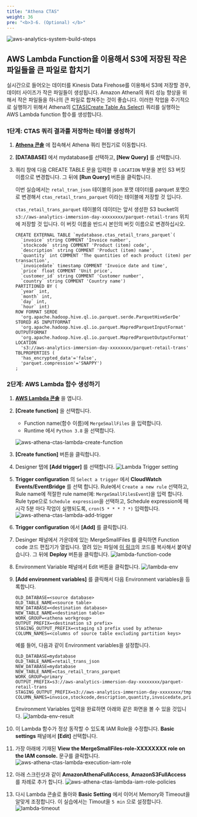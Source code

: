 ```yaml
---
title: "Athena CTAS"
weight: 36
pre: "<b>3-6. (Optional) </b>"
---
```


![aws-analytics-system-build-steps](/analytics-on-aws/images/aws-analytics-system-build-steps-extra.png)

## AWS Lambda Function을 이용해서 S3에 저장된 작은 파일들을 큰 파일로 합치기

실시간으로 들어오는 데이터를 Kinesis Data Firehose를 이용해서 S3에 저장할 경우, 데이터 사이즈가 작은 파일들이 생성됩니다.
Amazon Athena의 쿼리 성능 향상을 위해서 작은 파일들을 하나의 큰 파일로 합쳐주는 것이 좋습니다.
이러한 작업을 주기적으로 실행하기 위해서 Athena의 [CTAS(Create Table As Select)](https://docs.aws.amazon.com/athena/latest/ug/ctas.html) 쿼리를 실행하는 AWS Lambda function 함수를 생성합니다.

### 1단계: CTAS 쿼리 결과를 저장하는 테이블 생성하기
1. **[Athena 콘솔](https://console.aws.amazon.com/athena/home)** 에 접속해서 Athena 쿼리 편집기로 이동합니다.
2. **\[DATABASE\]** 에서 mydatabase를 선택하고, **\[New Query\]** 를 선택합니다.
3. 쿼리 창에 다음 CREATE TABLE 문을 입력한 후 `LOCATION` 부분을 본인 S3 버킷 이름으로 변경합니다. 그 뒤에 **\[Run Query\]** 버튼을 클릭합니다.

    이번 실습에서는 `retal_tran_json` 테이블의 json 포맷 데이터를 parquet 포맷으로 변경해서 `ctas_retail_trans_parquet` 이라는 테이블에 저장할 것 입니다.

    `ctas_retail_trans_parquet` 테이블의 데이터는 앞서 생성한 S3 bucket의 `s3://aws-analytics-immersion-day-xxxxxxxx/parquet-retail-trans` 위치에 저장할 것 입니다. 이 버킷 이름을 반드시 본인의 버킷 이름으로 변경하십시오.

    ```buildoutcfg
    CREATE EXTERNAL TABLE `mydatabase.ctas_retail_trans_parquet`(
      `invoice` string COMMENT 'Invoice number', 
      `stockcode` string COMMENT 'Product (item) code', 
      `description` string COMMENT 'Product (item) name', 
      `quantity` int COMMENT 'The quantities of each product (item) per transaction', 
      `invoicedate` timestamp COMMENT 'Invoice date and time', 
      `price` float COMMENT 'Unit price', 
      `customer_id` string COMMENT 'Customer number', 
      `country` string COMMENT 'Country name')
    PARTITIONED BY ( 
      `year` int, 
      `month` int, 
      `day` int, 
      `hour` int)
    ROW FORMAT SERDE 
      'org.apache.hadoop.hive.ql.io.parquet.serde.ParquetHiveSerDe' 
    STORED AS INPUTFORMAT 
      'org.apache.hadoop.hive.ql.io.parquet.MapredParquetInputFormat' 
    OUTPUTFORMAT 
      'org.apache.hadoop.hive.ql.io.parquet.MapredParquetOutputFormat'
    LOCATION
      's3://aws-analytics-immersion-day-xxxxxxxx/parquet-retail-trans'
    TBLPROPERTIES (
      'has_encrypted_data'='false', 
      'parquet.compression'='SNAPPY')
    ;
    ```

### 2단계: AWS Lambda 함수 생성하기
1. **[AWS Lambda 콘솔](https://console.aws.amazon.com/lambda)** 을 엽니다.
2. **\[Create function\]** 을 선택합니다.
   * Function name(함수 이름)에 `MergeSmallFiles` 을 입력합니다.
   * Runtime 에서 `Python 3.8` 을 선택합니다.

   ![aws-athena-ctas-lambda-create-function](/analytics-on-aws/images/aws-athena-ctas-lambda-create-function.png)
3. **\[Create function\]** 버튼을 클릭합니다.

4. Designer 탭에 **\[Add trigger\]** 를 선택합니다.
    ![Lambda Trigger setting](/analytics-on-aws/images/lambda-trigger.png)

5. **Trigger configuration** 의 `Select a trigger` 에서 **CloudWatch Events/EventBridge** 를 선택 합니다.
Rule에서 `Create a new rule` 선택하고, Rule name에 적절한 rule name(예: `MergeSmallFilesEvent`)을 입력 합니다.
Rule type으로 `Schedule expression`을 선택하고, Schedule expression에 매시각 5분 마다 작업이 실행되도록,
`cron(5 * * * ? *)` 입력합니다.
![aws-athena-ctas-lambda-add-trigger](/analytics-on-aws/images/aws-athena-ctas-lambda-add-trigger.png)
8. **Trigger configuration** 에서 **\[Add\]** 를 클릭합니다.
9. Desinger 패널에서 가운데에 있는 MergeSmallFiles 를 클릭하면 Function code 코드 편집기가 열립니다. 열려 있는 파일에 [이 링크](https://raw.githubusercontent.com/ksmin23/aws-analytics-immersion-day/main/src/main/python/MergeSmallFiles/athena_ctas.py)의 코드를 복사해서 붙여넣습니다. 그 뒤에 **Deploy** 버튼을 클릭합니다.
![lambda-function-code](/analytics-on-aws/images/lambda-function-code.png)

10. Environment Variable 패널에서 Edit 버튼을 클릭합니다.
![/lambda-env](/analytics-on-aws/images/lambda-env.png)
11. **\[Add environment variables\]** 를 클릭해서 다음 Environment variables을 등록합니다.
    ```shell script
    OLD_DATABASE=<source database>
    OLD_TABLE_NAME=<source table>
    NEW_DATABASE=<destination database>
    NEW_TABLE_NAME=<destination table>
    WORK_GROUP=<athena workgroup>
    OUTPUT_PREFIX=<destination s3 prefix>
    STAGING_OUTPUT_PREFIX=<staging s3 prefix used by athena>
    COLUMN_NAMES=<columns of source table excluding partition keys>
    ```
    예를 들어, 다음과 같이 Environment variables을 설정합니다.
    ```buildoutcfg
    OLD_DATABASE=mydatabase
    OLD_TABLE_NAME=retail_trans_json
    NEW_DATABASE=mydatabase
    NEW_TABLE_NAME=ctas_retail_trans_parquet
    WORK_GROUP=primary
    OUTPUT_PREFIX=s3://aws-analytics-immersion-day-xxxxxxxx/parquet-retail-trans
    STAGING_OUTPUT_PREFIX=s3://aws-analytics-immersion-day-xxxxxxxx/tmp
    COLUMN_NAMES=invoice,stockcode,description,quantity,invoicedate,price,customer_id,country
    ```

    Environment Variables 입력을 완료하면 아래와 같은 화면을 볼 수 있을 것입니다.
    ![lambda-env-result](/analytics-on-aws/images/lambda-env-result.png)

12. 이 Lambda 함수가 정상 동작할 수 있도록 IAM Role을 수정합니다. **Basic settings** 패널에서 **\[Edit\]** 선택합니다.

2. 가장 아래에 기재된 **View the MergeSmallFiles-role-XXXXXXXX role on the IAM console.** 문구를 클릭합니다.
![aws-athena-ctas-lambda-execution-iam-role](/analytics-on-aws/images/aws-athena-ctas-lambda-execution-iam-role.png)

3. 아래 스크린샷과 같이 **AmazonAthenaFullAccess**, **AmazonS3FullAccess** 를 차례로 추가 합니다.
![aws-athena-ctas-lambda-iam-role-policies](/analytics-on-aws/images/aws-athena-ctas-lambda-iam-role-policies.png)

5. 다시 Lambda 콘솔로 돌아와 **Basic Setting** 에서 이어서 Memory와 Timeout을 알맞게 조정합니다.
이 실습에서는 Timout을 `5 min` 으로 설정합니다.
![lambda-timeout](/analytics-on-aws/images/lambda-timeout.png)
